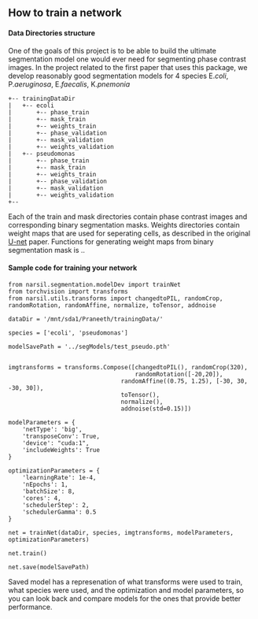 ## How to train a network

#### Data Directories structure

One of the goals of this project is to be able to build the ultimate segmentation
model one would ever need for segmenting phase contrast images.
In the project related to the first paper that uses this package, we develop reasonably 
good segmentation models for 4 species E.*coli*, P.*aeruginosa*, E.*faecalis*, K.*pnemonia* 

```
+-- trainingDataDir
|	+-- ecoli
|		+-- phase_train
|		+-- mask_train
|		+-- weights_train
|		+-- phase_validation
|		+-- mask_validation
|		+-- weights_validation
|	+-- pseudomonas
|		+-- phase_train
|		+-- mask_train
|		+-- weights_train
|		+-- phase_validation
|		+-- mask_validation
|		+-- weights_validation
+--
```
Each of the train and mask directories contain phase contrast images and corresponding 
binary segmentation masks. Weights directories contain weight maps that are used for
seperating cells, as described in the original [U-net](https://arxiv.org/pdf/1505.04597.pdf) paper. Functions for generating weight maps from binary segmentation mask is ..


#### Sample code for training your network
```python3
from narsil.segmentation.modelDev import trainNet
from torchvision import transforms
from narsil.utils.transforms import changedtoPIL, randomCrop, randomRotation, randomAffine, normalize, toTensor, addnoise

dataDir = '/mnt/sda1/Praneeth/trainingData/'

species = ['ecoli', 'pseudomonas']

modelSavePath = '../segModels/test_pseudo.pth'


imgtransforms = transforms.Compose([changedtoPIL(), randomCrop(320), 
                                    randomRotation([-20,20]),
                                randomAffine((0.75, 1.25), [-30, 30, -30, 30]),
                                toTensor(),
                                normalize(),
                                addnoise(std=0.15)])

modelParameters = {
    'netType': 'big',
    'transposeConv': True,
    'device': "cuda:1",
    'includeWeights': True
}

optimizationParameters = {
    'learningRate': 1e-4,
    'nEpochs': 1,
    'batchSize': 8,
    'cores': 4,
    'schedulerStep': 2,
    'schedulerGamma': 0.5
}

net = trainNet(dataDir, species, imgtransforms, modelParameters, optimizationParameters)

net.train()

net.save(modelSavePath)

```

Saved model has a represenation of what transforms were used to train, what species were used,
and the optimization and model parameters, so you can look back and compare models for the ones
that provide better performance.